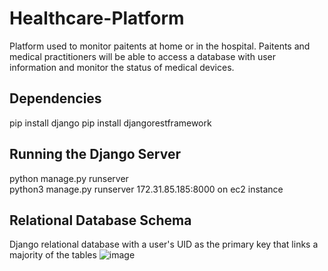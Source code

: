 # Healthcare-Platform
Platform used to monitor paitents at home or in the hospital. Paitents and medical practitioners will be able to access a database with user information and monitor the status of medical devices. 

## Dependencies
pip install django
pip install djangorestframework

## Running the Django Server
python manage.py runserver
<br>
python3 manage.py runserver 172.31.85.185:8000 on ec2 instance
## Relational Database Schema
Django relational database with a user's UID as the primary key that links a majority of the tables
![image](https://user-images.githubusercontent.com/55994268/155548655-1ab4a1ee-7a20-4b61-bb7a-e80aef9e9078.png)
